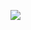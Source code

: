 [![](https://github-readme-stats.vercel.app/api?username=sinnoorc&show_icons=true&theme=dracula)](https://github.com/anuraghazra/github-readme-stats)
